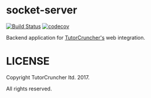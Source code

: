 socket-server
=============

[![Build Status](https://travis-ci.org/tutorcruncher/socket-server.svg?branch=master)](https://travis-ci.org/tutorcruncher/socket-server)
[![codecov](https://codecov.io/gh/tutorcruncher/socket-server/branch/master/graph/badge.svg)](https://codecov.io/gh/tutorcruncher/socket-server)

Backend application for [TutorCruncher's](https://tutorcruncher.com) web integration.

# LICENSE

Copyright TutorCruncher ltd. 2017.

All rights reserved.

